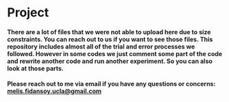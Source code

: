 # Project


#### There are a lot of files that we were not able to upload here due to size constraints. You can reach out to us if you want to see those files. This repository includes almost all of the trial and error processes we followed. However in some codes we just comment some part of the code and rewrite another code and run another experiment. So you can also look at those parts.

#### Please reach out to me via email if you have any questions or concerns: melis.fidansoy.ucla@gmail.com
